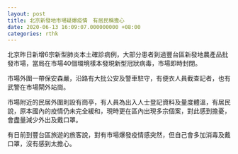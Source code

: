 ```yaml
---
layout: post
title: 北京新發地市場疑爆疫情　有居民稱擔心
date: 2020-06-13 16:09:07.000000000 +08:00
categories: rthk
---
```


北京昨日新增6宗新型肺炎本土確診病例，大部分患者到過豐台區新發地農產品批發巿場，當局在市場40個環境樣本發現新型冠狀病毒，市場即時封閉。

市場外圍一帶保安森嚴，沿路有大批公安及警車駐守，有便衣人員截查記者，也有武警在市場閘外站崗。

市場附近的民居外圍則設有崗亭，有人員為出入人士登記資料及量度體溫，有居民說，原本國內的疫情仍未完全緩和，現時更在區內出現多宗個案，對此感到擔憂，會盡量減少外出及戴口罩。

有日前到豐台區旅遊的旅客說，對有市場爆發疫情感突然，但自己會多加消毒及戴口罩，沒有感到太擔心。
